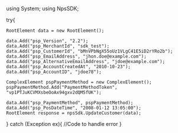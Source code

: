 using System;
using NpsSDK;

try{

    RootElement data = new RootElement();

    data.Add("psp_Version", "2.2");
    data.Add("psp_MerchantId", "sdk_test");
    data.Add("psp_CustomerId", "bMnVPbNgX55oUz1VLgC41E5iD2rYRo2b");
    data.Add("psp_EmailAddress", "jhon.doe@example.com");
    data.Add("psp_AlternativeEmailAddress", "jdoe@example.com");
    data.Add("psp_AccountCreatedAt", "2010-10-23");
    data.Add("psp_AccountID", "jdoe78");

    ComplexElement pspPaymentMethod = new ComplexElement();
    pspPaymentMethod.Add("PaymentMethodToken", "vp1PTJuKCVMXsbeOoAx94gxv2dQM5fUK");

    data.Add("psp_PaymentMethod", pspPaymentMethod);
    data.Add("psp_PosDateTime", "2008-01-12 13:05:00");
    RootElement response = npsSdk.UpdateCustomer(data);

}
catch (Exception ex){
    //Code to handle error
}


